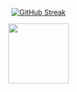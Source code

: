 <p align="center">
  <a href="https://github.com/dawid-napora">
    <img src="https://streak-stats.demolab.com?user=dawid-napora&hide_border=true&mode=weekly" alt="GitHub Streak" />
  </a>
</p>
<p align="center">
  <a href="https://github.com/dawid-napora">
    <img height="120" src="https://dawid-napora-github-readme-stats.vercel.app/api/top-langs/?username=dawid-napora&hide=html&hide_title=true&hide_border=true&layout=compact&langs_count=6" />
  </a>
</p>
